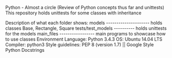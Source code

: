 Python - Almost a circle (Review of Python concepts thus far and unittests)
This repository holds unittests for some classes with inheritance

Description of what each folder shows:
models --------------------- holds classes Base, Rectangle, Square
tests/test_models ---------- holds unittests for the models
main_files ----------------- main programs to showcase how to use classes
Environment
Language: Python 3.4.3
OS: Ubuntu 14.04 LTS
Compiler: python3
Style guidelines: PEP 8 (version 1.7) || Google Style Python Docstrings
